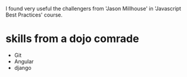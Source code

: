I found very useful the challengers from 'Jason Millhouse' in 'Javascript Best Practices' course.

# skills from a dojo comrade
* Git
* Angular
* django